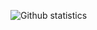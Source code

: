 ![Github statistics](https://github-readme-stats.vercel.app/api?username=arekva&show_icons=true&theme=onedark&count_private=true)
